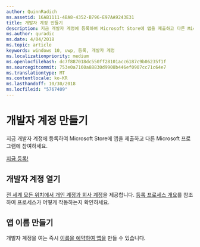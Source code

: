 ```yaml
---
author: QuinnRadich
ms.assetid: 16AB1111-4BA8-4352-B796-E97AA9243E31
title: 개발자 계정 만들기
description: 지금 개발자 계정에 등록하여 Microsoft Store에 앱을 제출하고 다른 Microsoft 프로그램에 참여하세요.
ms.author: quradic
ms.date: 4/04/2018
ms.topic: article
keywords: windows 10, uwp, 등록, 개발자 계정
ms.localizationpriority: medium
ms.openlocfilehash: dc7f887018dc550ff28101acc6187c9b06235f1f
ms.sourcegitcommit: 753e0a7160a88830d9908b446ef0907cc71c64e7
ms.translationtype: MT
ms.contentlocale: ko-KR
ms.lasthandoff: 10/30/2018
ms.locfileid: "5767409"
---
```

# <a name="create-a-developer-account"></a>개발자 계정 만들기

지금 개발자 계정에 등록하여 Microsoft Store에 앱을 제출하고 다른 Microsoft 프로그램에 참여하세요.

[지금 등록!](http://go.microsoft.com/fwlink/p/?LinkId=615100)

## <a name="opening-your-developer-account"></a>개발자 계정 열기

[전 세계 모든 위치에서 개인 계정과 회사 계정](../publish/account-types-locations-and-fees.md)을 제공합니다. [등록 프로세스 개요](../publish/opening-a-developer-account.md)를 참조하여 프로세스가 어떻게 작동하는지 확인하세요.

## <a name="have-a-name-for-your-app"></a>앱 이름 만들기

개발자 계정을 여는 즉시 [이름을 예약하여 앱을](https://msdn.microsoft.com/library/windows/apps/JJ657967) 만들 수 있습니다.

